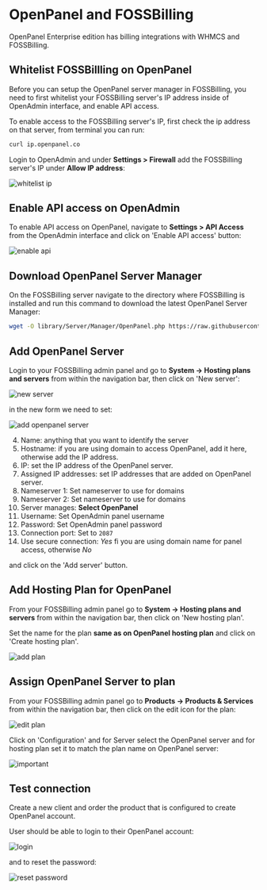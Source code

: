 # OpenPanel and FOSSBilling

OpenPanel Enterprise edition has billing integrations with WHMCS and FOSSBilling.

## Whitelist FOSSBillling on OpenPanel

Before you can setup the OpenPanel server manager in FOSSBilling, you need to first whitelist your FOSSBilling server's IP address inside of OpenAdmin interface, and enable API access. 

To enable access to the FOSSBilling server's IP, first check the ip address on that server, from terminal you can run:

```bash
curl ip.openpanel.co
```

Login to OpenAdmin and under **Settings > Firewall** add the FOSSBilling server's IP under **Allow IP address**:

![whitelist ip](https://i.postimg.cc/433M6LBr/2024-08-04-16-10.png)

## Enable API access on OpenAdmin

To enable API access on OpenPanel, navigate to **Settings > API Access** from the OpenAdmin interface and click on 'Enable API access' button:

![enable api](https://i.postimg.cc/VsthWbWL/2024-08-04-16-14.png)


## Download OpenPanel Server Manager

On the FOSSBilling server navigate to the directory where FOSSBilling is installed and run this command to download the latest OpenPanel Server Manager:

```bash
wget -O library/Server/Manager/OpenPanel.php https://raw.githubusercontent.com/stefanpejcic/FOSSBilling-OpenPanel/main/OpenPanel.php
```

## Add OpenPanel Server

Login to your FOSSBilling admin panel and go to **System -> Hosting plans and servers** from within the navigation bar, then click on 'New server':

![new server](https://i.postimg.cc/bYV8DngC/2024-08-04-15-19.png)

in the new form we need to set:

![add openpanel server](https://i.postimg.cc/jKcjYwHJ/2024-08-04-15-21.png)


4. Name: anything that you want to identify the server
5. Hostname: if you are using domain to access OpenPanel, add it here, otherwise add the IP address.
6. IP: set the IP address of the OpenPanel server.
7. Assigned IP addresses: set IP addresses that are added on OpenPanel server.
8. Nameserver 1: Set nameserver to use for domains
9. Nameserver 2: Set nameserver to use for domains
10. Server manages: **Select OpenPanel**
11. Username: Set OpenAdmin panel username
12. Password: Set OpenAdmin panel password
13. Connection port: Set to `2087`
14. Use secure connection: *Yes* fi you are using domain name for panel access, otherwise *No*

and click on the 'Add server' button.

## Add Hosting Plan for OpenPanel

From your FOSSBilling admin panel go to **System -> Hosting plans and servers** from within the navigation bar, then click on 'New hosting plan'.

Set the name for the plan **same as on OpenPanel hosting plan** and click on 'Create hosting plan'.

![add plan](https://i.postimg.cc/02LsZqL7/2024-08-04-15-23.png)

## Assign OpenPanel Server to plan

From your FOSSBilling admin panel go to **Products -> Products & Services** from within the navigation bar, then click on the edit icon for the plan:

![edit plan](https://i.postimg.cc/N0twqkGM/2024-08-04-15-24.png)

Click on 'Configuration' and for Server select the OpenPanel server and for hosting plan set it to match the plan name on OpenPanel server:

![important](https://i.postimg.cc/GmG155CV/2024-08-04-15-26.png)

## Test connection

Create a new client and order the product that is configured to create OpenPanel account.

User should be able to login to their OpenPanel account:

![login](https://i.postimg.cc/x882pjf3/2024-08-04-15-17.png)

and to reset the password:

![reset password](https://i.postimg.cc/PJ7kgGNs/2024-08-04-15-17-1.png)
